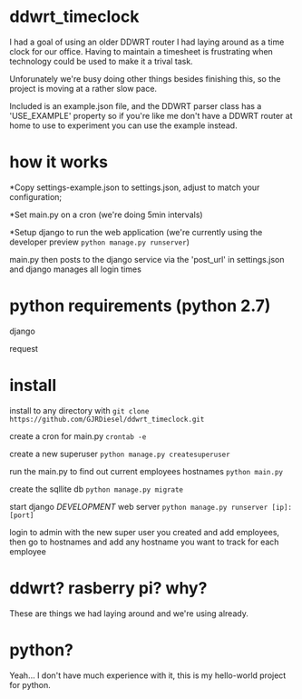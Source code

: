# ddwrt_timeclock
I had a goal of using an older DDWRT router I had laying around as a time clock for our office.
Having to maintain a timesheet is frustrating when technology could be used to make it a trival task.

Unforunately we're busy doing other things besides finishing this, so the project is moving at a rather slow pace.

Included is an example.json file, and the DDWRT parser class has a 'USE_EXAMPLE' property so if you're like me 
don't have a DDWRT router at home to use to experiment you can use the example instead.

# how it works
  *Copy settings-example.json to settings.json, adjust to match your configuration;
  
  *Set main.py on a cron (we're doing 5min intervals)
  
  *Setup django to run the web application (we're currently using the developer preview `python manage.py runserver`)
  
main.py then posts to the django service via the 'post_url' in settings.json and django manages all login times

# python requirements (python 2.7)
django

request

# install
install to any directory with `git clone https://github.com/GJRDiesel/ddwrt_timeclock.git`

create a cron for main.py `crontab -e`

create a new superuser `python manage.py createsuperuser`

run the main.py to find out current employees hostnames `python main.py`

create the sqllite db `python manage.py migrate`

start django *DEVELOPMENT* web server `python manage.py runserver [ip]:[port]`

login to admin with the new super user you created and add employees, then go to hostnames and add any hostname you want to track for each employee


# ddwrt? rasberry pi? why?
These are things we had laying around and we're using already.

# python?
Yeah... I don't have much experience with it, this is my hello-world project for python.
